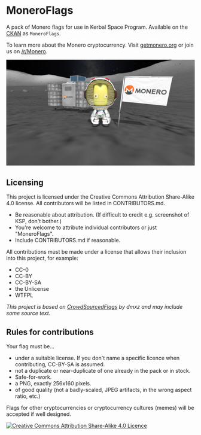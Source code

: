 # MoneroFlags
A pack of Monero flags for use in Kerbal Space Program. Available on the [CKAN](https://github.com/KSP-CKAN/CKAN) as `MoneroFlags`.

To learn more about the Monero cryptocurrency. Visit [getmonero.org](https://www.getmonero.org) or join us on [/r/Monero](https://www.reddit.com/r/Monero/).

![Screenshot](https://github.com/QuickBASIC/MoneroFlags/blob/master/Screenshots/Screenshot04.png)

Licensing
-

This project is licensed under the Creative Commons Attribution Share-Alike 4.0 license.
All contributors will be listed in CONTRIBUTORS.md.

- Be reasonable about attribution. (If difficult to credit e.g. screenshot of KSP, don't bother.)
- You're welcome to attribute individual contributors or just "MoneroFlags".
- Include CONTRIBUTORS.md if reasonable.

All contributions must be made under a license that allows their inclusion into this project, for example:

- CC-0
- CC-BY
- CC-BY-SA
- the Unlicense
- WTFPL

*This project is based on [CrowdSourcedFlags](https://github.com/dmxz/CrowdSourcedFlags) by dmxz and may include some source text.*

Rules for contributions
- 

Your flag must be...

- under a suitable license. If you don't name a specific licence when contributing, CC-BY-SA is assumed.
- not a duplicate or near-duplicate of one already in the pack or in stock.
- Safe-for-work.
- a PNG, exactly 256x160 pixels.
- of good quality (not a badly-scaled, JPEG artifacts, in the wrong aspect ratio, etc.)

Flags for other cryptocurrencies or cryptocurrency cultures (memes) will be accepted if well designed.

[![Creative Commons Attribution Share-Alike 4.0 Licence](https://i.creativecommons.org/l/by-sa/4.0/88x31.png)](http://creativecommons.org/licenses/by-sa/4.0/)
